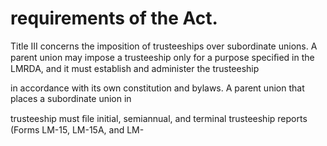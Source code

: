 # requirements of the Act.

Title III concerns the imposition of trusteeships over subordinate unions. A parent union may impose a trusteeship only for a purpose speciﬁed in the LMRDA, and it must establish and administer the trusteeship

in accordance with its own constitution and bylaws. A parent union that places a subordinate union in

trusteeship must ﬁle initial, semiannual, and terminal trusteeship reports (Forms LM-15, LM-15A, and LM-